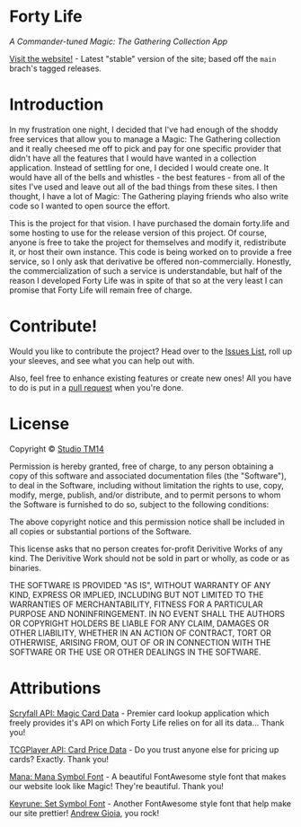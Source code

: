 # Forty Life
*A Commander-tuned Magic: The Gathering Collection App*

[Visit the website!](https://forty.life/) - Latest "stable" version of the site; based off the `main` brach's tagged releases.

# Introduction

In my frustration one night, I decided that I've had enough of the shoddy free services that allow you to manage a Magic: The Gathering collection and it really cheesed me off to pick and pay for one specific provider that didn't have all the features that I would have wanted in a collection application. Instead of settling for one, I decided I would create one. It would have all of the bells and whistles - the best features - from all of the sites I've used and leave out all of the bad things from these sites. I then thought, I have a lot of Magic: The Gathering playing friends who also write code so I wanted to open source the effort.

This is the project for that vision. I have purchased the domain forty.life and some hosting to use for the release version of this project. Of course, anyone is free to take the project for themselves and modify it, redistribute it, or host their own instance. This code is being worked on to provide a free service, so I only ask that derivative be offered non-commercially. Honestly, the commercialization of such a service is understandable, but half of the reason I developed Forty Life was in spite of that so at the very least I can promise that Forty Life will remain free of charge.

# Contribute!

Would you like to contribute the project? Head over to the [Issues List](https://github.com/mnwachukwu/FortyLife/issues), roll up your sleeves, and see what you can help out with.

Also, feel free to enhance existing features or create new ones! All you have to do is put in a [pull request](https://github.com/mnwachukwu/FortyLife/pulls) when you're done.

# License

Copyright &copy; [Studio TM14](https://tm14.net/)

Permission is hereby granted, free of charge, to any person obtaining a copy of this software and associated documentation files (the "Software"), to deal in the Software, including without limitation the rights to use, copy, modify, merge, publish, and/or distribute, and to permit persons to whom the Software is furnished to do so, subject to the following conditions:

The above copyright notice and this permission notice shall be included in all copies or substantial portions of the Software.

This license asks that no person creates for-profit Derivitive Works of any kind. The Derivitive Work should not be sold in part or wholly, as code or as binaries.

THE SOFTWARE IS PROVIDED "AS IS", WITHOUT WARRANTY OF ANY KIND, EXPRESS OR IMPLIED, INCLUDING BUT NOT LIMITED TO THE WARRANTIES OF MERCHANTABILITY, FITNESS FOR A PARTICULAR PURPOSE AND NONINFRINGEMENT. IN NO EVENT SHALL THE AUTHORS OR COPYRIGHT HOLDERS BE LIABLE FOR ANY CLAIM, DAMAGES OR OTHER LIABILITY, WHETHER IN AN ACTION OF CONTRACT, TORT OR OTHERWISE, ARISING FROM, OUT OF OR IN CONNECTION WITH THE SOFTWARE OR THE USE OR OTHER DEALINGS IN THE SOFTWARE.

# Attributions

[Scryfall API: Magic Card Data](https://scryfall.com/docs/api) - Premier card lookup application which freely provides it's API on which Forty Life relies on for all its data... Thank you!

[TCGPlayer API: Card Price Data](https://docs.tcgplayer.com/v1.20.0/reference) - Do you trust anyone else for pricing up cards? Exactly. Thank you!

[Mana: Mana Symbol Font](https://andrewgioia.github.io/Mana/index.html) - A beautiful FontAwesome style font that makes our website look like Magic! They're beautiful. Thank you!

[Keyrune: Set Symbol Font](https://andrewgioia.github.io/Keyrune/index.html) - Another FontAwesome style font that help make our site prettier! [Andrew Gioia](http://andrewgioia.com/), you rock!